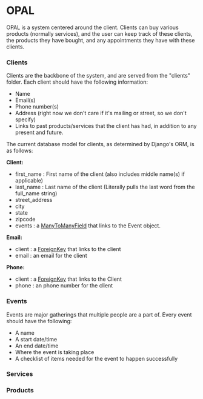 # OPAL

OPAL is a system centered around the client. Clients can buy various products (normally services), and the user can keep track of these clients, the products they have bought, and any appointments they have with these clients.

### Clients

Clients are the backbone of the system, and are served from the "clients" folder. Each client should have the following information:

 - Name
 - Email(s)
 - Phone number(s)
 - Address (right now we don't care if it's mailing or street, so we don't specify)
 - Links to past products/services that the client has had, in addition to any present and future.

The current database model for clients, as determined by Django's ORM, is as follows:

**Client:**
- first_name : First name of the client (also includes middle name(s) if applicable)
- last_name : Last name of the client (Literally pulls the last word from the full_name string)
- street_address
- city
- state
- zipcode
- events : a [ManyToManyField](https://docs.djangoproject.com/en/1.9/topics/db/models/#many-to-many-relationships) that links to the Event object.
        
**Email:**
- client : a [ForeignKey](https://docs.djangoproject.com/en/1.9/ref/models/fields/#django.db.models.ForeignKey) that links to the client
- email : an email for the client
        
**Phone:**
- client : a [ForeignKey](https://docs.djangoproject.com/en/1.9/ref/models/fields/#django.db.models.ForeignKey) that links to the Client
- phone : an phone number for the client

### Events
Events are major gatherings that multiple people are a part of. Every event should have the following:
- A name
- A start date/time
- An end date/time
- Where the event is taking place
- A checklist of items needed for the event to happen successfully
    
### Services

### Products
